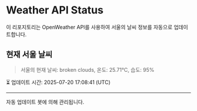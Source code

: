 
# Weather API Status

이 리포지토리는 OpenWeather API를 사용하여 서울의 날씨 정보를 자동으로 업데이트합니다.

## 현재 서울 날씨
> 서울의 현재 날씨: broken clouds, 온도: 25.71°C, 습도: 95%

⏳ 업데이트 시간: 2025-07-20 17:08:41 (UTC)

---
자동 업데이트 봇에 의해 관리됩니다.
